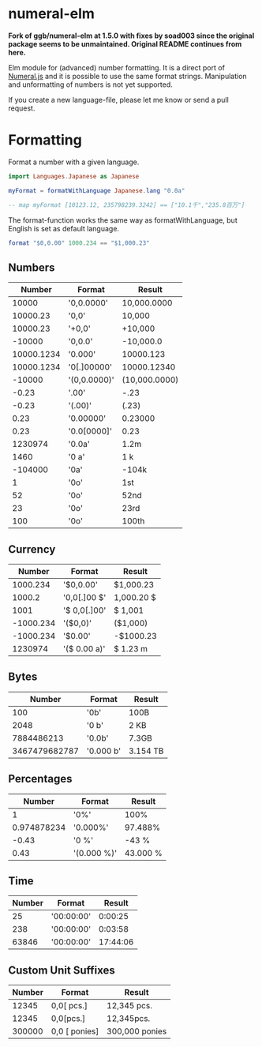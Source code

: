 # numeral-elm

**Fork of ggb/numeral-elm at 1.5.0 with fixes by soad003 since the original package seems to be unmaintained. Original README continues from here.**

Elm module for (advanced) number formatting. It is a direct port of [Numeral.js](http://numeraljs.com/) and it is possible to use the same format strings. Manipulation and unformatting of numbers is not yet supported.

If you create a new language-file, please let me know or send a pull request.

# Formatting

Format a number with a given language.

```elm
import Languages.Japanese as Japanese

myFormat = formatWithLanguage Japanese.lang "0.0a"

-- map myFormat [10123.12, 235798239.3242] == ["10.1千","235.8百万"]
```

The format-function works the same way as formatWithLanguage, but English is set as default language.

```elm
format "$0,0.00" 1000.234 == "$1,000.23"
```

## Numbers

| Number  | Format  | Result |
|---------|---------|--------|
| 10000 | '0,0.0000' | 10,000.0000 |
| 10000.23 | '0,0' | 10,000 |
| 10000.23 | '+0,0' | +10,000 |
| -10000 | '0,0.0' | -10,000.0 |
| 10000.1234 | '0.000' | 10000.123 |
| 10000.1234 | '0[.]00000' | 10000.12340 |
| -10000 | '(0,0.0000)' | (10,000.0000) |
| -0.23 | '.00' | -.23 |
| -0.23 | '(.00)' | (.23) |
| 0.23 | '0.00000' | 0.23000 |
| 0.23 | '0.0[0000]' | 0.23 |
| 1230974 | '0.0a' | 1.2m |
| 1460 | '0 a' | 1 k |
| -104000 | '0a' | -104k |
| 1 | '0o' | 1st |
| 52 | '0o' | 52nd |
| 23 | '0o' | 23rd |
| 100 | '0o' | 100th |

## Currency

| Number  | Format  | Result |
|---------|---------|--------|
| 1000.234 | '$0,0.00' | $1,000.23 |
| 1000.2 | '0,0[.]00 $' | 1,000.20 $ |
| 1001 | '$ 0,0[.]00' | $ 1,001 |
| -1000.234 | '($0,0)' | ($1,000) |
| -1000.234 | '$0.00' | -$1000.23 |
| 1230974 | '($ 0.00 a)' | $ 1.23 m |

## Bytes

| Number  | Format  | Result |
|---------|---------|--------|
| 100 | '0b' | 100B |
| 2048 | '0 b' | 2 KB |
| 7884486213 | '0.0b' | 7.3GB |
| 3467479682787 | '0.000 b' | 3.154 TB |

## Percentages

| Number  | Format  | Result |
|---------|---------|--------|
| 1 | '0%' | 100% |
| 0.974878234 | '0.000%' | 97.488% |
| -0.43 | '0 %' | -43 % | 
| 0.43 | '(0.000 %)' | 43.000 % |

## Time

| Number  | Format  | Result |
|---------|---------|--------|
| 25 | '00:00:00' | 0:00:25 |
| 238 | '00:00:00' | 0:03:58 |
| 63846 | '00:00:00' | 17:44:06 |

## Custom Unit Suffixes

| Number  | Format  | Result |
|---------|---------|--------|
| 12345 | 0,0[ pcs.] | 12,345 pcs. |
| 12345 | 0,0[pcs.] | 12,345pcs. |
| 300000 | 0,0 [ ponies] | 300,000 ponies |
